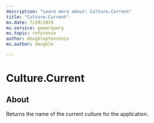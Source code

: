 ```yaml
---
description: "Learn more about: Culture.Current"
title: "Culture.Current"
ms.date: 7/29/2019
ms.service: powerquery
ms.topic: reference
author: dougklopfenstein
ms.author: dougklo

---
```

# Culture.Current

  
## About  
Returns the name of the current culture for the application.
